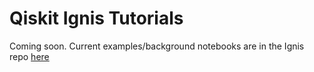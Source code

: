# Qiskit Ignis Tutorials

Coming soon. Current examples/background notebooks are in the Ignis repo [here](https://github.com/Qiskit/qiskit-ignis/tree/master/examples)
